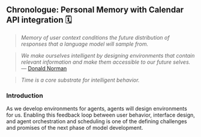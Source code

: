 ## Chronologue: Personal Memory with Calendar API integration 🗓️

> *Memory of user context conditions the future distribution of responses that a language model will sample from.*

> *We make ourselves intelligent by designing environments that contain relevant information and make them accessible to our future selves.*  
> — [Donald Norman](https://jnd.org/)

> *Time is a core substrate for intelligent behavior.* 


### Introduction 

As we develop environments for agents, agents will design environments for us. Enabling this feedback loop between user behavior, interface design, and agent orchestration and scheduling is one of the defining challenges and promises of the next phase of model development. 

